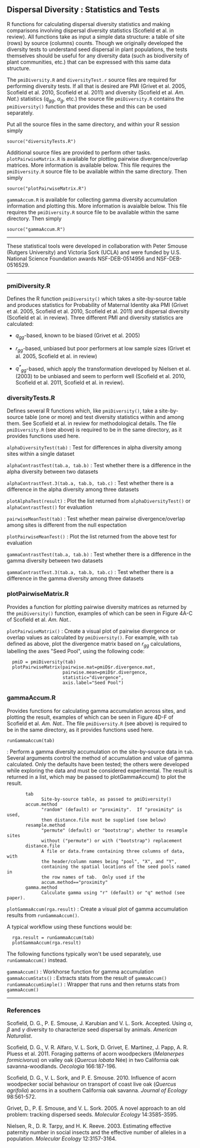 Dispersal Diversity : Statistics and Tests
------------------------------------------

R functions for calculating dispersal diversity statistics and making
comparisons involving dispersal diversity statistics (Scofield et al. in
review).  All functions take as input a simple data structure: a table of site
(rows) by source (columns) counts.  Though we originally developed the
diversity tests to understand seed dispersal in plant populations, the tests
themselves should be useful for any diversity data (such as biodiversity of
plant communities, etc.) that can be expressed with this same data structure.

The `pmiDiversity.R` and `diversityTest.r` source files are required for
performing diversity tests.  If all that is desired are PMI (Grivet et al.
2005, Scofield et al. 2010, Scofield et al.  2011) and diversity (Scofield et
al. _Am. Nat._) statistics (<i>q<sub>gg</sub></i>,
<i>&alpha;<sub>g</sub></i>, etc.) the source file `pmiDiversity.R` contains the
`pmiDiversity()` function that provides these and this can be used separately.

Put all the source files in the same directory, and within your R session
simply

    source("diversityTests.R")

Additional source files are provided to perform other tasks.
`plotPairwiseMatrix.R` is available for plotting pairwise divergence/overlap
matrices.  More information is available below.  This file requires the
`pmiDiversity.R` source file to be available within the same directory.  Then
simply

    source("plotPairwiseMatrix.R")


`gammaAccum.R` is available for collecting gamma diversity accumulation
information and plotting this.  More information is avaialble below.  This file
requires the `pmiDiversity.R` source file to be available within the same
directory.  Then simply

    source("gammaAccum.R")


* * *

These statistical tools were developed in collaboration with Peter Smouse
(Rutgers University) and Victoria Sork (UCLA) and were funded by U.S. National
Science Foundation awards NSF-DEB-0514956 and NSF-DEB-0516529.

* * *

### pmiDiversity.R

Defines the R function `pmiDiversity()` which takes a site-by-source table and
produces statistics for Probability of Maternal Identity aka PMI (Grivet et al.
2005, Scofield et al. 2010, Scofield et al. 2011) and dispersal
diversity (Scofield et al. in review).  Three different PMI and diversity
statistics are calculated:

* <i>q<sub>gg</sub></i>-based, known to be biased (Grivet et al. 2005)

* <i>r<sub>gg</sub></i>-based, unbiased but poor performers at low sample sizes
  (Grivet et al. 2005, Scofield et al. in review)

* <i>q<sup>*</sup><sub>gg</sub></i>-based, which apply the transformation
  developed by Nielsen et al. (2003) to be unbiased and seem to perform well
(Scofield et al. 2010, Scofield et al. 2011, Scofield et al. in review).


### diversityTests.R

Defines several R functions which, like `pmiDiversity()`, take a site-by-source
table (one or more) and test diversity statistics within and among them.  See
Scofield et al. in review for methodological details.  The file `pmiDiversity.R`
(see above) is required to be in the same directory, as it provides functions
used here.

`alphaDiversityTest(tab)`
: Test for differences in alpha diversity among sites within a single dataset
 
`alphaContrastTest(tab.a, tab.b)`
: Test whether there is a difference in the alpha diversity between two datasets

`alphaContrastTest.3(tab.a, tab.b, tab.c)`
: Test whether there is a difference in the alpha diversity among three datasets

`plotAlphaTest(result)`
: Plot the list returned from `alphaDiversityTest()` or `alphaContrastTest()` for evaluation

`pairwiseMeanTest(tab)`
: Test whether mean pairwise divergence/overlap among sites is different from the null espectation

`plotPairwiseMeanTest()`
: Plot the list returned from the above test for evaluation

`gammaContrastTest(tab.a, tab.b)`
: Test whether there is a difference in the gamma diversity between two datasets

`gammaContrastTest.3(tab.a, tab.b, tab.c)`
: Test whether there is a difference in the gamma diversity among three datasets


### plotPairwiseMatrix.R

Provides a function for plotting pairwise diversity matrices as returned by the
`pmiDiversity()` function, examples of which can be seen in Figure 4A-C of
Scofield et al. _Am. Nat._.

`plotPairwiseMatrix()`
: Create a visual plot of pairwise divergence or overlap values as calculated by
`pmiDiversity()`.  For example, with `tab` defined as above, plot the divergence matrix 
based on <i>r<sub>gg</sub></i> calculations, labelling the axes "Seed Pool", using the 
following code: 

      pmiD = pmiDiversity(tab)
      plotPairwiseMatrix(pairwise.mat=pmiD$r.divergence.mat, 
                         pairwise.mean=pmiD$r.divergence, 
                         statistic="divergence", 
                         axis.label="Seed Pool")



### gammaAccum.R

Provides functions for calculating gamma accumulation across sites, and
plotting the result, examples of which can be seen in Figure 4D-F of Scofield
et al. _Am. Nat._.  The file `pmiDiversity.R` (see above) is required to be in
the same directory, as it provides functions used here.

`runGammaAccum(tab)`

: Perform a gamma diversity accumulation on the site-by-source data in `tab`.
Several arguments control the method of accumulation and value of gamma
calculated.  Only the defaults have been tested; the others were developed
while exploring the data and must be considered experimental.  The result is
returned in a list, which may be passed to plotGammaAccum() to plot the result.

           tab 
                 Site-by-source table, as passed to pmiDiversity()
           accum.method
                 "random" (default) or "proximity".  If "proximity" is used,
                 then distance.file must be supplied (see below)
           resample.method
                 "permute" (default) or "bootstrap"; whether to resample sites
                 without ("permute") or with ("bootstrap") replacement
           distance.file
                 A file or data.frame containing three columns of data, with
                 the header/column names being "pool", "X", and "Y",
                 containing the spatial locations of the seed pools named in
                 the row names of tab.  Only used if the
                 accum.method=="proximity"
           gamma.method
                 Calculate gamma using "r" (default) or "q" method (see paper).


`plotGammaAccum(rga.result)`
: Create a visual plot of gamma accumulation results from `runGammaAccum()`.

A typical workflow using these functions would be:

      rga.result = runGammaAccum(tab)
      plotGammaAccum(rga.result)


The following functions typically won't be used separately, use `runGammaAccum()`
instead.

`gammaAccum()`
: Workhorse function for gamma accumulation
`gammaAccumStats()`
: Extracts stats from the result of `gammaAccum()`
`runGammaAccumSimple()`
: Wrapper that runs and then returns stats from `gammaAccum()`



* * *

### References

Scofield, D. G., P. E. Smouse, J. Karubian and V. L. Sork.  Accepted.  Using
_&alpha;_, _&beta;_ and _&gamma;_ diversity to characterize seed dispersal by
animals.  _American Naturalist_.

Scofield, D. G., V. R. Alfaro, V. L. Sork, D. Grivet, E. Martinez, J. Papp, A.
R. Pluess et al. 2011. Foraging patterns of acorn woodpeckers (_Melanerpes
formicivorus_) on valley oak (_Quercus lobata_ Née) in two California oak
savanna-woodlands. _Oecologia_ 166:187-196.

Scofield, D. G., V. L. Sork, and P. E. Smouse. 2010. Influence of acorn
woodpecker social behaviour on transport of coast live oak (_Quercus agrifolia_)
acorns in a southern California oak savanna. _Journal of Ecology_ 98:561-572.

Grivet, D., P. E. Smouse, and V. L. Sork. 2005. A novel approach to an old
problem: tracking dispersed seeds. _Molecular Ecology_ 14:3585-3595.

Nielsen, R., D. R. Tarpy, and H. K. Reeve. 2003. Estimating effective paternity
number in social insects and the effective number of alleles in a population.
_Molecular Ecology_ 12:3157-3164.

